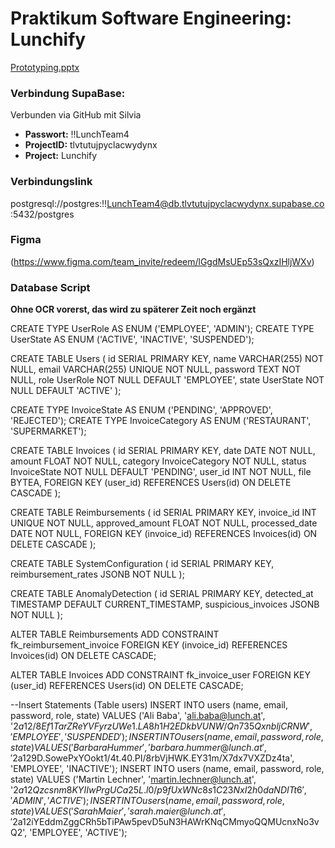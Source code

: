 # Praktikum Software Engineering: Lunchify
[Prototyping.pptx](https://github.com/user-attachments/files/19247546/Prototyping.pptx)


### Verbindung SupaBase:
Verbunden via GitHub mit Silvia
- **Passwort:** !!LunchTeam4
- **ProjectID:** tlvtutujpyclacwydynx
- **Project:** Lunchify

### Verbindungslink
postgresql://postgres:!!LunchTeam4@db.tlvtutujpyclacwydynx.supabase.co:5432/postgres

### Figma
(https://www.figma.com/team_invite/redeem/lGgdMsUEp53sQxzIHljWXv)

### Database Script
**Ohne OCR vorerst, das wird zu späterer Zeit noch ergänzt**

CREATE TYPE UserRole AS ENUM ('EMPLOYEE', 'ADMIN');
CREATE TYPE UserState AS ENUM ('ACTIVE', 'INACTIVE', 'SUSPENDED');

CREATE TABLE Users (
id SERIAL PRIMARY KEY,
name VARCHAR(255) NOT NULL,
email VARCHAR(255) UNIQUE NOT NULL,
password TEXT NOT NULL,
role UserRole NOT NULL DEFAULT 'EMPLOYEE',
state UserState NOT NULL DEFAULT 'ACTIVE'
);

CREATE TYPE InvoiceState AS ENUM ('PENDING', 'APPROVED', 'REJECTED');
CREATE TYPE InvoiceCategory AS ENUM ('RESTAURANT', 'SUPERMARKET');

CREATE TABLE Invoices (
id SERIAL PRIMARY KEY,
date DATE NOT NULL,
amount FLOAT NOT NULL,
category InvoiceCategory NOT NULL,
status InvoiceState NOT NULL DEFAULT 'PENDING',
user_id INT NOT NULL,
file BYTEA,
FOREIGN KEY (user_id) REFERENCES Users(id) ON DELETE CASCADE
);

CREATE TABLE Reimbursements (
id SERIAL PRIMARY KEY,
invoice_id INT UNIQUE NOT NULL,
approved_amount FLOAT NOT NULL,
processed_date DATE NOT NULL,
FOREIGN KEY (invoice_id) REFERENCES Invoices(id) ON DELETE CASCADE
);

CREATE TABLE SystemConfiguration (
id SERIAL PRIMARY KEY,
reimbursement_rates JSONB NOT NULL
);

CREATE TABLE AnomalyDetection (
id SERIAL PRIMARY KEY,
detected_at TIMESTAMP DEFAULT CURRENT_TIMESTAMP,
suspicious_invoices JSONB NOT NULL
);

ALTER TABLE Reimbursements
ADD CONSTRAINT fk_reimbursement_invoice FOREIGN KEY (invoice_id) REFERENCES Invoices(id) ON DELETE CASCADE;

ALTER TABLE Invoices
ADD CONSTRAINT fk_invoice_user FOREIGN KEY (user_id) REFERENCES Users(id) ON DELETE CASCADE;


--Insert Statements (Table users) 
INSERT INTO users (name, email, password, role, state) VALUES ('Ali Baba', 'ali.baba@lunch.at', '$2a$12$/8Ef1TarZReYVFyrzUWe1.LA8h1H2EDkbVUNW/Qn735QxnbljCRNW', 'EMPLOYEE', 'SUSPENDED');
INSERT INTO users (name, email, password, role, state) VALUES ('Barbara Hummer', 'barbara.hummer@lunch.at', '$2a$12$9D.SowePxYOokt1/4t.40.PI/8rbVjHWK.EY31m/X7dx7VXZDz4ta', 'EMPLOYEE', 'INACTIVE');
INSERT INTO users (name, email, password, role, state) VALUES ('Martin Lechner', 'martin.lechner@lunch.at', '$2a$12$Qzcsnm8KYIIwPrgUCa25L.l0/p9fUxWNc8s1C23NxI2h0daNDITt6', 'ADMIN', 'ACTIVE');
INSERT INTO users (name, email, password, role, state) VALUES ('Sarah Maier', 'sarah.maier@lunch.at', '$2a$12$iYEddmZggCRh5bTiPAw5pevD5uN3HAWrKNqCMmyoQQMUcnxNo3vQ2', 'EMPLOYEE', 'ACTIVE');
